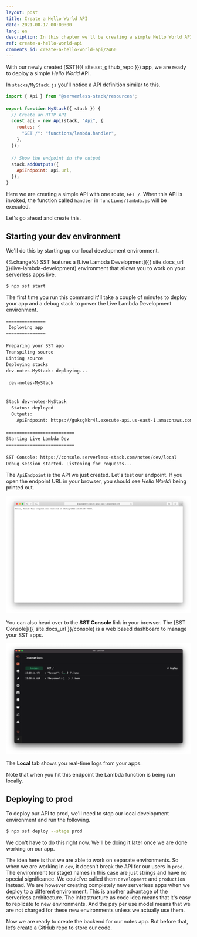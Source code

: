 ```yaml
---
layout: post
title: Create a Hello World API
date: 2021-08-17 00:00:00
lang: en
description: In this chapter we'll be creating a simple Hello World API using SST. We'll be deploying it using the Live Lambda development environment.
ref: create-a-hello-world-api
comments_id: create-a-hello-world-api/2460
---
```


With our newly created [SST]({{ site.sst_github_repo }}) app, we are ready to deploy a simple _Hello World_ API.

In `stacks/MyStack.js` you'll notice a API definition similar to this.

```js
import { Api } from "@serverless-stack/resources";

export function MyStack({ stack }) {
  // Create an HTTP API
  const api = new Api(stack, "Api", {
    routes: {
      "GET /": "functions/lambda.handler",
    },
  });

  // Show the endpoint in the output
  stack.addOutputs({
    ApiEndpoint: api.url,
  });
}
```

Here we are creating a simple API with one route, `GET /`. When this API is invoked, the function called `handler` in `functions/lambda.js` will be executed.

Let's go ahead and create this.

## Starting your dev environment

We'll do this by starting up our local development environment.

{%change%} SST features a [Live Lambda Development]({{ site.docs_url }}/live-lambda-development) environment that allows you to work on your serverless apps live.

```bash
$ npx sst start
```

The first time you run this command it'll take a couple of minutes to deploy your app and a debug stack to power the Live Lambda Development environment.

```txt
===============
 Deploying app
===============

Preparing your SST app
Transpiling source
Linting source
Deploying stacks
dev-notes-MyStack: deploying...

 dev-notes-MyStack


Stack dev-notes-MyStack
  Status: deployed
  Outputs:
    ApiEndpoint: https://guksgkkr4l.execute-api.us-east-1.amazonaws.com

==========================
Starting Live Lambda Dev
==========================

SST Console: https://console.serverless-stack.com/notes/dev/local
Debug session started. Listening for requests...
```

The `ApiEndpoint` is the API we just created. Let's test our endpoint. If you open the endpoint URL in your browser, you should see _Hello World!_ being printed out.

![Serverless Hello World API invoked](/assets/part2/sst-hello-world-api-invoked.png)

You can also head over to the **SST Console** link in your browser. The [SST Console]({{ site.docs_url }}/console) is a web based dashboard to manage your SST apps.

![SST Console Local tab](/assets/part2/sst-console-local-tab.png)

The **Local** tab shows you real-time logs from your apps.

Note that when you hit this endpoint the Lambda function is being run locally.

## Deploying to prod

To deploy our API to prod, we'll need to stop our local development environment and run the following.

```bash
$ npx sst deploy --stage prod
```

We don't have to do this right now. We'll be doing it later once we are done working on our app.

The idea here is that we are able to work on separate environments. So when we are working in `dev`, it doesn't break the API for our users in `prod`. The environment (or stage) names in this case are just strings and have no special significance. We could've called them `development` and `production` instead. We are however creating completely new serverless apps when we deploy to a different environment. This is another advantage of the serverless architecture. The infrastructure as code idea means that it's easy to replicate to new environments. And the pay per use model means that we are not charged for these new environments unless we actually use them.

Now we are ready to create the backend for our notes app. But before that, let’s create a GitHub repo to store our code.
